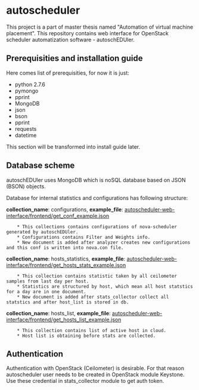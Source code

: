 # autoscheduler
This project is a part of master thesis named "Automation of virtual machine placement". This repository contains web interface for OpenStack scheduler automatization software - autoschEDUler.


## Prerequisities and installation guide

Here comes list of prerequisities, for now it is just:

* python 2.7.6
* pymongo
* pprint
* MongoDB
* json
* bson
* pprint
* requests
* datetime

This section will be transformed into install guide later.

## Database scheme

autoschEDUler uses MongoDB which is noSQL database based on JSON (BSON) objects. 

Database for internal statistics and configurations has following structure:

  __collection_name__: configurations, __example_file__: [autoscheduler-web-interface/frontend/get_conf_example.json](https://github.com/Brcinko/autoscheduler-web-interface/blob/master/frontend/get_conf_example.json "autoschEDUler web interface")

        * This collections contains configurations of nova-scheduler generated by autoschEDUler.
        * Configurations contains Filter and Weights info.
        * New document is added after analyzer creates new configurations and this conf is written into nova.con file.
  __collection_name__: hosts_statistics, __example_file__: [autoscheduler-web-interface/frontend/get_hosts_stats_example.json](https://github.com/Brcinko/autoscheduler-web-interface/blob/master/frontend/get_host_stats_example.json "autoschEDUler web interface")

        * This collection contains statistic taken by all ceilometer samples from last day per host.
        * Statistics are structured by host, which mean all host statstics for a day are in one document.
        * New document is added after stats_collector collect all statstics and after host_list is stored in db.
  __collection_name__: hosts_list, __example_file__: [autoscheduler-web-interface/frontend/get_hosts_list_example.json](https://github.com/Brcinko/autoscheduler-web-interface/blob/master/frontend/get_hosts_list_example.json "autoschEDUler web interface")

        * This collection contains list of active host in cloud.
        * Host list is obtaining before stats are collected.


## Authentication

Authentication with OpenStack (Ceilometer) is desirable. For that reason autoscheduler user
needs to be created in OpenStack module Keystone. Use these credential in stats_collector module to get auth token.

